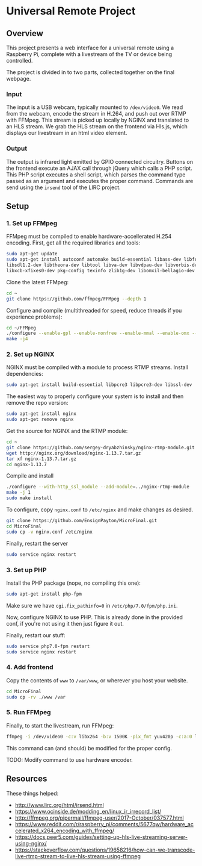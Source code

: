 # Universal Remote Project

## Overview

This project presents a web interface for a universal remote using a Raspberry Pi, complete with a livestream of the TV or device being controlled. 

The project is divided in to two parts, collected together on the final webpage.

### Input

The input is a USB webcam, typically mounted to `/dev/video0`. We read from the webcam, encode the stream in H.264, and push out over RTMP with FFMpeg. This stream is picked up locally by NGINX and translated to an HLS stream. We grab the HLS stream on the frontend via Hls.js, which displays our livestream in an html video element.

### Output

The output is infrared light emitted by GPIO connected circuitry. Buttons on the frontend execute an AJAX call through jQuery which calls a PHP script. This PHP script executes a shell script, which parses the command type passed as an argument and executes the proper command. Commands are send using the `irsend` tool of the LIRC project.

## Setup

### 1. Set up FFMpeg

FFMpeg must be compiled to enable hardware-accellerated H.254 encoding. First, get all the required libraries and tools:

```sh
sudo apt-get update
sudo apt-get install autoconf automake build-essential libass-dev libfreetype6-dev \
libsdl1.2-dev libtheora-dev libtool libva-dev libvdpau-dev libvorbis-dev libxcb1-dev libxcb-shm0-dev \
libxcb-xfixes0-dev pkg-config texinfo zlib1g-dev libomxil-bellagio-dev
```

Clone the latest FFMpeg:

```sh
cd ~
git clone https://github.com/ffmpeg/FFMpeg --depth 1
```

Configure and compile (multithreaded for speed, reduce threads if you experience problems):

```sh
cd ~/FFMpeg
./configure --enable-gpl --enable-nonfree --enable-mmal --enable-omx --enable-omx-rpi
make -j4
```

### 2. Set up NGINX

NGINX must be compiled with a module to process RTMP streams.
Install dependencies: 

```sh
sudo apt-get install build-essential libpcre3 libpcre3-dev libssl-dev
```

The easiest way to properly configure your system is to install and then remove the repo version:

```sh
sudo apt-get install nginx
sudo apt-get remove nginx
```

Get the source for NGINX and the RTMP module:

```sh
cd ~
git clone https://github.com/sergey-dryabzhinsky/nginx-rtmp-module.git
wget http://nginx.org/download/nginx-1.13.7.tar.gz
tar xf nginx-1.13.7.tar.gz
cd nginx-1.13.7
```

Compile and install

```sh
./configure --with-http_ssl_module --add-module=../nginx-rtmp-module
make -j 1
sudo make install
```

To configure, copy `nginx.conf` to `/etc/nginx` and make changes as desired.

```sh
git clone https://github.com/EnsignPayton/MicroFinal.git
cd MicroFinal
sudo cp -v nginx.conf /etc/nginx
```

Finally, restart the server

```sh
sudo service nginx restart
```

### 3. Set up PHP

Install the PHP package (nope, no compiling this one):

```sh
sudo apt-get install php-fpm
```

Make sure we have `cgi.fix_pathinfo=0` in `/etc/php/7.0/fpm/php.ini`.

Now, configure NGINX to use PHP. This is already done in the provided conf, if you're not using it then just figure it out.

Finally, restart our stuff:

```sh
sudo service php7.0-fpm restart
sudo service nginx restart
```

### 4. Add frontend

Copy the contents of `www` to `/var/www`, or wherever you host your website. 

```sh
cd MicroFinal
sudo cp -rv ./www /var
```

### 5. Run FFMpeg

Finally, to start the livestream, run FFMpeg:

```sh
ffmpeg -i /dev/video0 -c:v libx264 -b:v 1500K -pix_fmt yuv420p -c:a:0 libfdk_aac -b:a:0 480k -f flv rtmp://localhost:1935/hls/mystream;
```

This command can (and should) be modified for the proper config.

TODO: Modify command to use hardware encoder.

## Resources

These things helped:

* http://www.lirc.org/html/irsend.html
* https://www.ocinside.de/modding_en/linux_ir_irrecord_list/
* http://ffmpeg.org/pipermail/ffmpeg-user/2017-October/037577.html
* https://www.reddit.com/r/raspberry_pi/comments/5677qw/hardware_accelerated_x264_encoding_with_ffmpeg/
* https://docs.peer5.com/guides/setting-up-hls-live-streaming-server-using-nginx/
* https://stackoverflow.com/questions/19658216/how-can-we-transcode-live-rtmp-stream-to-live-hls-stream-using-ffmpeg

